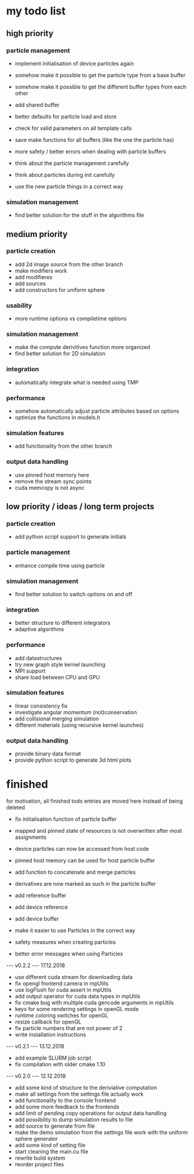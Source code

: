 # my todo list

## high priority

### particle management

- implement initialisation of device particles again
- somehow make it possible to get the particle type from a base buffer
- somehow make it possible to get the different buffer types from each other

- add shared buffer
- better defaults for particle load and store
- check for valid parameters on all template calls
- save make functions for all buffers (like the one the particle has)
- more safety / better errors when dealing with particle buffers

- think about the particle management carefully
- think about particles during init carefully

- use the new particle things in a correct way

### simulation management
- find better solution for the stuff in the algorithms file


## medium priority

### particle creation
- add 2d image source from the other branch
- make modifiers work
- add modifieres
- add sources
- add constructors for uniform sphere

### usability
- more runtime options vs compiletime options

### simulation management
- make the compute derivitives function more organized
- find better solution for 2D simulation

### integration
- automatically integrate what is needed using TMP

### performance
- somehow automatically adjust particle attributes based on options
- optimize the functions in models.h

### simulation features
- add functionality from the other branch

### output data handling
- use pinned host memory here
- remove the stream sync points
- cuda memcopy is not async


## low priority / ideas / long term projects

### particle creation
- add python script support to generate initials

### particle management
- enhance compile time using particle

### simulation management
- find better solution to switch options on and off

### integration
- better structure to different integrators
- adaptive algorithms

### performance
- add datastructures
- try new graph style kernel launching
- MPI support
- share load between CPU and GPU

### simulation features
- linear consistency fix
- investigate angular momentum (not)conservation
- add collisional merging simulation
- different materials (using recursive kernel launches)

### output data handling
- provide binary data format
- provide python script to generate 3d html plots



# finished
for motivation, all finished todo entries are moved here instead of being deleted

- fix initialisation function of particle buffer
- mapped and pinned state of resources is not overwritten after most assignments
- device particles can now be accessed from host code
- pinned host memory can be used for host particle buffer
- add function to concatenate and merge particles
- derivatives are now marked as such in the particle buffer

- add reference buffer
- add device reference
- add device buffer

- make it easier to use Particles in the correct way
- safety measures when creating particles
- better error messages when using Particles

--- v0.2.2 --- 17.12.2018
- use different cuda stream for downloading data
- fix opengl frontend camera in mpUtils
- use logFlush for cuda assert in mpUtils
- add output operator for cuda data types in mpUtils
- fix cmake bug with multiple cuda gencode arguments in mpUtils
- keys for some rendering settings in openGL mode
- runtime coloring switches for openGL
- resize callback for openGL
- fix particle numbers that are not power of 2
- write installation instructions

--- v0.2.1 --- 13.12.2018
- add example SLURM job script
- fix compilation with older cmake 1.10

--- v0.2.0 --- 12.12.2018
- add some kind of structure to the deriviative computation
- make all settings from the settings file actually work
- add functionality to the console frontend
- add some more feedback to the frontends
- add limit of pending copy operations for output data handling
- add possibility to dump simulation results to file
- add source to generate from file
- make the demo simulation from the settings file work with the uniform sphere generator
- add some kind of setting file
- start cleaning the main.cu file
- rewrite build system
- reorder project files
